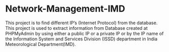 # Network-Management-IMD
This project is to find different IP’s (Internet Protocol)  from the database. This project is used to extract information from Database created at PHPMyAdmin by using either a public IP or a private IP or by the IP name of the Information System and Services Division (ISSD) department in India Meteorological Department(IMD).

